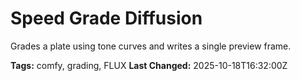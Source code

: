 # Speed Grade Diffusion

Grades a plate using tone curves and writes a single preview frame.

**Tags:** comfy, grading, FLUX
**Last Changed:** 2025-10-18T16:32:00Z
